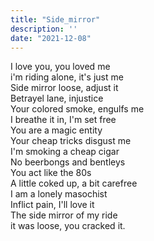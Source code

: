 ```yaml
---
title: "Side_mirror"
description: ''
date: "2021-12-08"
---
```

I love you, you loved me     
i'm riding alone, it's just me     
Side mirror loose, adjust it     
Betrayel lane, injustice     
Your colored smoke, engulfs me     
I breathe it in, I'm set free     
You are a magic entity     
Your cheap tricks disgust me     
I'm smoking a cheap cigar     
No beerbongs and bentleys     
You act like the 80s     
A little coked up, a bit carefree     
I am a lonely masochist     
Inflict pain, I'll love it     
The side mirror of my ride     
it was loose, you cracked it.     
     
     
